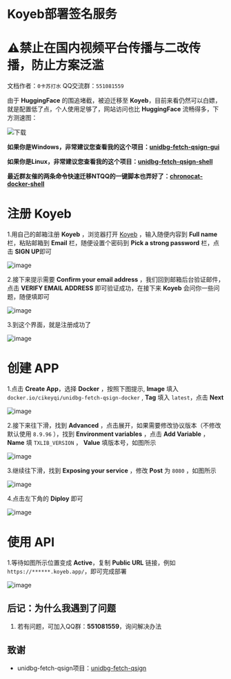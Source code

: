 # Koyeb部署签名服务

# **⚠️禁止在国内视频平台传播与二改传播，防止方案泛滥**

文档作者：`0卡苏打水`   QQ交流群：`551081559`

由于 **HuggingFace** 的围追堵截，被迫迁移至 **Koyeb**，目前来看仍然可以白嫖，就是配置低了点，个人使用足够了，网站访问也比 **HuggingFace** 流畅得多，下方测速图：

![下载](https://github.com/CikeyQi/QQsign_docs/assets/61369914/55507ffc-9b06-47bc-9a5a-b597334d4bcc)


**如果你是Windows，非常建议您查看我的这个项目：[unidbg-fetch-qsign-gui](https://github.com/CikeyQi/unidbg-fetch-qsign-gui)**

**如果你是Linux，非常建议您查看我的这个项目：[unidbg-fetch-qsign-shell](https://github.com/CikeyQi/unidbg-fetch-qsign-shell)**

**最近群友催的两条命令快速迁移NTQQ的一键脚本也弄好了：[chronocat-docker-shell](https://github.com/CikeyQi/chronocat-docker-shell)**

# 注册 Koyeb

1.用自己的邮箱注册 **Koyeb** ，浏览器打开 [Koyeb](https://app.koyeb.com/auth/signup?method=email) ，输入随便内容到 **Full name** 栏，粘贴邮箱到 **Email** 栏，随便设置个密码到 **Pick a strong password** 栏，点击 **SIGN UP**即可

![image](https://github.com/CikeyQi/QQsign_docs/assets/61369914/a547eb11-f1ca-4a29-b2b4-28f606c929f3)

2.接下来提示需要 **Confirm your email address** ，我们回到邮箱后台验证邮件，点击 **VERIFY EMAIL ADDRESS** 即可验证成功，在接下来 **Koyeb** 会问你一些问题，随便填即可

![image](https://github.com/CikeyQi/QQsign_docs/assets/61369914/a2bc9af1-82df-470a-adea-ea3ad7c5f67a)

3.到这个界面，就是注册成功了

![image](https://github.com/CikeyQi/QQsign_docs/assets/61369914/087bb141-663f-4758-a77b-05f6a2aae1c4)

# 创建 APP

1.点击 **Create App**，选择 **Docker** ，按照下图提示, **Image** 填入 `docker.io/cikeyqi/unidbg-fetch-qsign-docker` , **Tag** 填入 `latest`，点击 **Next**

![image](https://github.com/CikeyQi/QQsign_docs/assets/61369914/5a44605e-e3df-40e3-b3e8-398cbee797f1)

2.接下来往下滑，找到 **Advanced** ，点击展开，如果需要修改协议版本（不修改默认使用 `8.9.96` ），找到 **Environment variables** ，点击 **Add Variable** ， **Name** 填 `TXLIB_VERSION` ， **Value** 填版本号，如图所示

![image](https://github.com/CikeyQi/QQsign_docs/assets/61369914/ddd522be-81ae-4fa4-86bd-f06faad364c9)

3.继续往下滑，找到 **Exposing your service** ，修改 **Post** 为 `8080` ，如图所示

![image](https://github.com/CikeyQi/QQsign_docs/assets/61369914/80db5ed2-cb5c-468c-b2e5-67bb5d475ff6)

4.点击左下角的 **Diploy** 即可

![image](https://github.com/CikeyQi/QQsign_docs/assets/61369914/4a92afac-860d-4a28-a941-d5bd8018536a)

# 使用 API

1.等待如图所示位置变成 **Active**，复制 **Public URL** 链接，例如 `https://******.koyeb.app/`，即可完成部署

![image](https://github.com/CikeyQi/QQsign_docs/assets/61369914/2333da5e-31c8-4ec4-8f4d-fcf8a623887a)


## 后记：为什么我遇到了问题

1. 若有问题，可加入QQ群：**551081559**，询问解决办法

## 致谢

- unidbg-fetch-qsign项目：[unidbg-fetch-qsign](https://github.com/fuqiuluo/unidbg-fetch-qsign)
